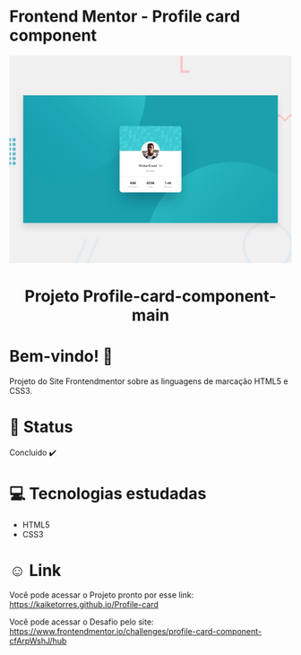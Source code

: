 # Frontend Mentor - Profile card component

![Design preview for the Profile card component coding challenge](./design/desktop-preview.jpg)

<div align="center">
<h1>Projeto Profile-card-component-main </h1>
</div>

# Bem-vindo! 👋 <a name="id01"></a>
Projeto do Site Frontendmentor sobre as linguagens de marcação HTML5 e CSS3.


# &#x1F680; Status
Concluido ✔️


# &#x1F4BB; Tecnologias estudadas
<ul>
  <li>HTML5</li>
  <li>CSS3</li>
</ul>


# &#X263A; Link
Você pode acessar o Projeto pronto por esse link: https://kaiketorres.github.io/Profile-card

Você pode acessar o Desafio pelo site: https://www.frontendmentor.io/challenges/profile-card-component-cfArpWshJ/hub
